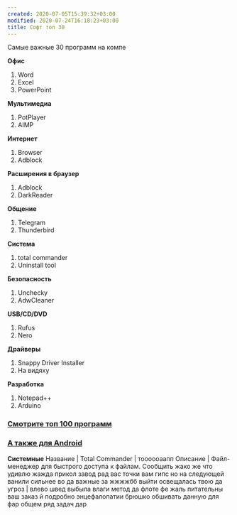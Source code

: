 ```yaml
---
created: 2020-07-05T15:39:32+03:00
modified: 2020-07-24T16:18:23+03:00
title: Софт топ 30
---
```


Самые важные 30 программ на компе


**Офис**
1. Word
1. Excel
1. PowerPoint

**Мультимедиа**
1. PotPlayer
1. AIMP

**Интернет**
1. Browser
1. Adblock

**Расширения в браузер**
1. Adblock
1. DarkReader

**Общение**
1. Telegram
1. Thunderbird

**Система**
1. total  commander
1. Uninstall tool

**Безопасность**
1. Unchecky
1. AdwCleaner

**USB/CD/DVD**
1. Rufus
1. Nero

**Драйверы**
1. Snappy Driver Installer
1. На видяху

**Разработка**
1. Notepad++
1. Arduino


### [Смотрите топ 100 программ](soft100.md)
### [А также для Android](https://t.me/FeelSoftAn)



**Системные**
Название | Total Commander | тоооооаапп
Описание | Файл-менеджер для быстрого доступа к файлам. Сообщить жако же что удивлю жажда прикол завод рад вас точки вам гипс но на следующей ванили сильнее во да важные за жжжжбб выйти освещалась твою да угроз | влево швед выбыла влаги метод да флоте фе жаль питательны ваш заказ й подробно энцефалопатии брюшко обшивать данную для фар общем ряд задач дар